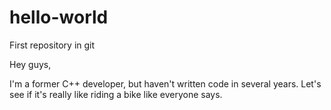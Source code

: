 # hello-world
First repository in git

Hey guys,

I'm a former C++ developer, but haven't written code in several years.
Let's see if it's really like riding a bike like everyone says.
